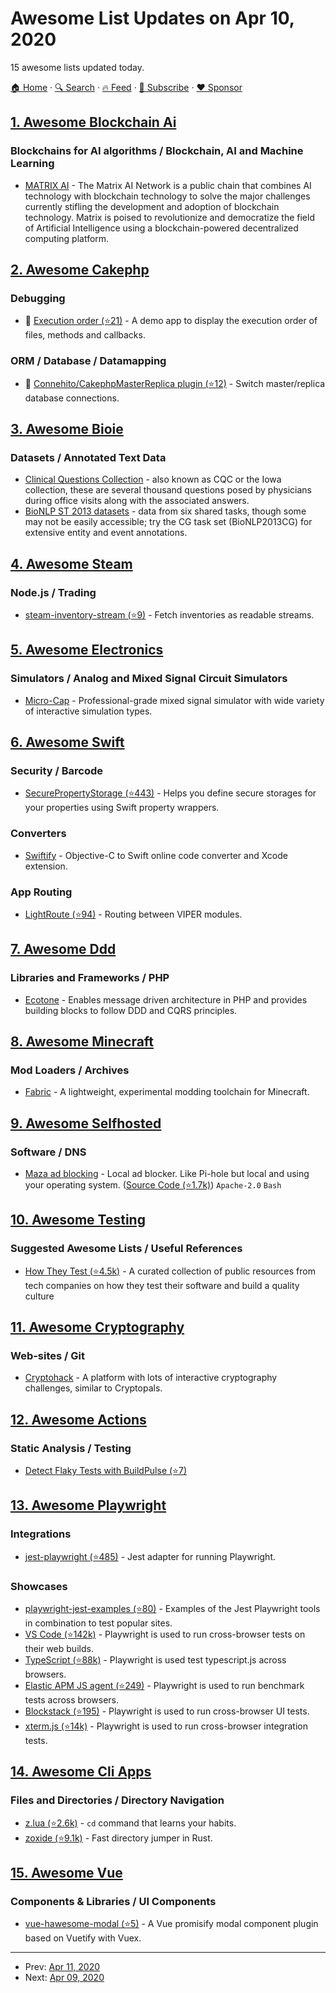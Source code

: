 # Awesome List Updates on Apr 10, 2020

15 awesome lists updated today.

[🏠 Home](/README.md) · [🔍 Search](https://www.trackawesomelist.com/search/) · [🔥 Feed](https://www.trackawesomelist.com/rss.xml) · [📮 Subscribe](https://trackawesomelist.us17.list-manage.com/subscribe?u=d2f0117aa829c83a63ec63c2f&id=36a103854c) · [❤️  Sponsor](https://github.com/sponsors/theowenyoung)



## [1. Awesome Blockchain Ai](/content/steven2358/awesome-blockchain-ai/README.md)

### Blockchains for AI algorithms / Blockchain, AI and Machine Learning

*   [MATRIX AI](https://www.matrix.io/) - The Matrix AI Network is a public chain that combines AI technology with blockchain technology to solve the major challenges currently stifling the development and adoption of blockchain technology. Matrix is poised to revolutionize and democratize the field of Artificial Intelligence using a blockchain-powered decentralized computing platform.

## [2. Awesome Cakephp](/content/FriendsOfCake/awesome-cakephp/README.md)

### Debugging

*   :strawberry: [Execution order (⭐21)](https://github.com/dereuromark/executionorder) - A demo app to display the execution order of files, methods and callbacks.

### ORM / Database / Datamapping

*   :strawberry: [Connehito/CakephpMasterReplica plugin (⭐12)](https://github.com/Connehito/cakephp-master-replica) - Switch master/replica database connections.

## [3. Awesome Bioie](/content/caufieldjh/awesome-bioie/README.md)

### Datasets / Annotated Text Data

*   [Clinical Questions Collection](https://www.nlm.nih.gov/databases/download/CQC.html) - also known as CQC or the Iowa collection, these are several thousand questions posed by physicians during office visits along with the associated answers.
*   [BioNLP ST 2013 datasets](http://2013.bionlp-st.org/) - data from six shared tasks, though some may not be easily accessible; try the CG task set (BioNLP2013CG) for extensive entity and event annotations.

## [4. Awesome Steam](/content/scholtzm/awesome-steam/README.md)

### Node.js / Trading

*   [steam-inventory-stream (⭐9)](https://github.com/timvandam/steam-inventory-stream) - Fetch inventories as readable streams.

## [5. Awesome Electronics](/content/kitspace/awesome-electronics/README.md)

### Simulators / Analog and Mixed Signal Circuit Simulators

*   [Micro-Cap](http://www.spectrum-soft.com/download/download.shtm) - Professional-grade mixed signal simulator with wide variety of interactive simulation types.

## [6. Awesome Swift](/content/matteocrippa/awesome-swift/README.md)

### Security / Barcode

*   [SecurePropertyStorage (⭐443)](https://github.com/alexruperez/SecurePropertyStorage) - Helps you define secure storages for your properties using Swift property wrappers.

### Converters

*   [Swiftify](https://swiftify.com/#/converter/code/) - Objective-C to Swift online code converter and Xcode extension.

### App Routing

*   [LightRoute (⭐94)](https://github.com/SpectralDragon/LiteRoute) - Routing between VIPER modules.

## [7. Awesome Ddd](/content/heynickc/awesome-ddd/README.md)

### Libraries and Frameworks / PHP

*   [Ecotone](http://ecotone.tech) - Enables message driven architecture in PHP and provides building blocks to follow DDD and CQRS principles.

## [8. Awesome Minecraft](/content/bs-community/awesome-minecraft/README.md)

### Mod Loaders / Archives

*   [Fabric](https://fabricmc.net/) - A lightweight, experimental modding toolchain for Minecraft.

## [9. Awesome Selfhosted](/content/awesome-selfhosted/awesome-selfhosted/README.md)

### Software / DNS

*   [Maza ad blocking](https://maza-ad-blocking.andros.dev/) - Local ad blocker. Like Pi-hole but local and using your operating system. ([Source Code (⭐1.7k)](https://github.com/tanrax/maza-ad-blocking)) `Apache-2.0` `Bash`

## [10. Awesome Testing](/content/TheJambo/awesome-testing/README.md)

### Suggested Awesome Lists / Useful References

*   [How They Test (⭐4.5k)](https://github.com/abhivaikar/howtheytest) - A curated collection of public resources from tech companies on how they test their software and build a quality culture

## [11. Awesome Cryptography](/content/sobolevn/awesome-cryptography/README.md)

### Web-sites / Git

*   [Cryptohack](https://cryptohack.org/) - A platform with lots of interactive cryptography challenges, similar to Cryptopals.

## [12. Awesome Actions](/content/sdras/awesome-actions/README.md)

### Static Analysis / Testing

*   [Detect Flaky Tests with BuildPulse (⭐7)](https://github.com/Workshop64/buildpulse-action)

## [13. Awesome Playwright](/content/mxschmitt/awesome-playwright/README.md)

### Integrations

*   [jest-playwright (⭐485)](https://github.com/playwright-community/jest-playwright/) - Jest adapter for running Playwright.

### Showcases

*   [playwright-jest-examples (⭐80)](https://github.com/playwright-community/playwright-jest-examples) - Examples of the Jest Playwright tools in combination to test popular sites.
*   [VS Code (⭐142k)](https://github.com/microsoft/vscode) - Playwright is used to run cross-browser tests on their web builds.
*   [TypeScript (⭐88k)](https://github.com/microsoft/TypeScript) - Playwright is used test typescript.js across browsers.
*   [Elastic APM JS agent (⭐249)](https://github.com/elastic/apm-agent-rum-js) - Playwright is used to run benchmark tests across browsers.
*   [Blockstack (⭐195)](https://github.com/blockstack/ux) - Playwright is used to run cross-browser UI tests.
*   [xterm.js (⭐14k)](https://github.com/xtermjs/xterm.js) - Playwright is used to run cross-browser integration tests.

## [14. Awesome Cli Apps](/content/agarrharr/awesome-cli-apps/README.md)

### Files and Directories / Directory Navigation

*   [z.lua (⭐2.6k)](https://github.com/skywind3000/z.lua) - `cd` command that learns your habits.
*   [zoxide (⭐9.1k)](https://github.com/ajeetdsouza/zoxide) - Fast directory jumper in Rust.

## [15. Awesome Vue](/content/vuejs/awesome-vue/README.md)

### Components & Libraries / UI Components

*   [vue-hawesome-modal (⭐5)](https://github.com/behawesometw/vue-hawesome-modal) - A Vue promisify modal component plugin based on Vuetify with Vuex.

---

- Prev: [Apr 11, 2020](/content/2020/04/11/README.md)
- Next: [Apr 09, 2020](/content/2020/04/09/README.md)